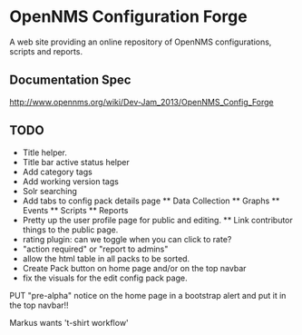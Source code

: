 # OpenNMS Configuration Forge

A web site providing an online repository of OpenNMS configurations, scripts and reports.

## Documentation Spec

http://www.opennms.org/wiki/Dev-Jam_2013/OpenNMS_Config_Forge

## TODO

* Title helper.
* Title bar active status helper
* Add category tags
* Add working version tags
* Solr searching
* Add tabs to config pack details page
** Data Collection
** Graphs
** Events
** Scripts
** Reports
* Pretty up the user profile page for public and editing.
** Link contributor things to the public page.
* rating plugin: can we toggle when you can click to rate?
* "action required" or "report to admins"
* allow the html table in all packs to be sorted.
* Create Pack button on home page and/or on the top navbar
* fix the visuals for the edit config pack page.

PUT "pre-alpha" notice on the home page in a bootstrap alert and put it in the top navbar!!

Markus wants 't-shirt workflow'

